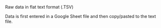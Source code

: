 Raw data in flat text format (.TSV)

Data is first entered in a Google Sheet file and then copy/pasted to the text file.